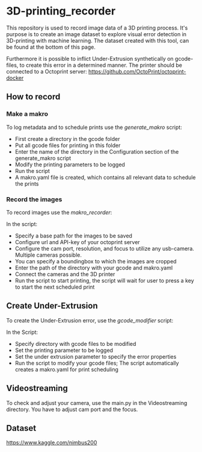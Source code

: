 # 3D-printing_recorder

This repository is used to record image data of a 3D printing process.
It's purpose is to create an image dataset to explore visual error detection in 3D-printing with machine learning.
The dataset created with this tool, can be found at the bottom of this page.


Furthermore it is possible to inflict Under-Extrusion synthetically on gcode-files, to create this error in a determined manner.
The printer should be connected to a Octoprint server: https://github.com/OctoPrint/octoprint-docker

## How to record

### Make a makro

To log metadata and to schedule prints use the *generate_makro* script:

  - First create a directory in the gcode folder
  - Put all gcode files for printing in this folder
  - Enter the name of the directory in the Configuration section of the generate_makro script
  - Modify the printing parameters to be logged
  - Run the script
  - A makro.yaml file is created, which contains all relevant data to schedule the prints
  
  
### Record the images

To record images use the *makro_recorder*:
  
  In the script:
  - Specify a base path for the images to be saved
  - Configure url and API-key of your octoprint server
  - Configure the cam port, resolution, and focus to utilize any usb-camera. Multiple cameras possible.
  - You can specify a boundingbox to which the images are cropped
  - Enter the path of the directory with your gcode and makro.yaml
  - Connect the cameras and the 3D printer
  - Run the script to start printing, the script will wait for user to press a key to start the next scheduled print
  
  
  ## Create Under-Extrusion
    
 To create the Under-Extrusion error, use the *gcode_modifier* script:
    
  In the Script:
  - Specify directory with gcode files to be modified
  - Set the printing parameter to be logged
  - Set the under extrusion parameter to specify the error properties
  - Run the script to modify your gcode files; The script automatically creates a makro.yaml for print scheduling
 
  
## Videostreaming

To check and adjust your camera, use the main.py in the Videostreaming directory. You have to adjust cam port and the focus.

## Dataset

https://www.kaggle.com/nimbus200
